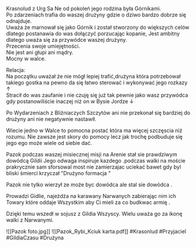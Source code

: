 Krasnolud z Urg Sa Ne od pokoleń jego rodzina była Górnikami.  
Po zdarzeniach trafia do waszej drużyny gdzie o dziwo bardzo dobrze się odnajduje.  
Uważa że marnował się jako Górnik i został stworzony do większych celów dlatego postanawia do was dołączyć porzucając kopanie, Jest ambitny dlatego uważa się za przywódce waszej drużyny.  
Przecenia swoje umiejętności.  
Nie jest ani głupi ani mądry.  
Mocny w walce.

Relacja:  
Na początku uważał że nie mógł lepiej trafić,drużyna która potrzebował  
takiego gostka na pewno da się łatwo sterować i wykonywać jego rozkazy ↑  
Stracił do was zaufanie i nie czuję się już tak pewnie jako wasz przywódca gdy postanowiliście inaczej niż on w Bysie Jordze ↓

Po Wydarzeniach z Bliźniaczych Szczytów ani nie przekonał się bardziej do drużyny ani nie negatywnie nastawił.

Wiecie jedno w Walce to pomocna postać która ma więcej szczęscia niż rozumu. Nie zawsze jest skory do pomocy lecz jak trochę podbuduje się jego ego może wiele od siebie dać.

Pazok podczas waszej misiecznej misji na Arenie stał sie prawdziwym dowódcą Gildii Jego odwaga inspiruje kazdego .podczas walki na moście prakrycznie sam sforsowal most nie zamierzajac uciekać bawet gdy byl bliski śmierci krzyczał "Drużyno formacja "

Pazok nie tylko wierzył ze może byc dowódca ale stal sie dowódca .

Prowadzi Gidlie, najeżdża na karawany Narwanych zabierając nim ich Towary które oddaje Wszystkim aby Ci mieli za co budkwac armię .

Dzięki temu wszedł w sojusz z Gildia Wszyscy. Wielu uważa go za ikonę walki z Narwanymi.

![[Pazok foto.jpg]]
![[Pazok_Rybi_Kciuk karta.pdf]]
#Krasonlud #Przyjaciel #GildiaCzasu #Drużyna 